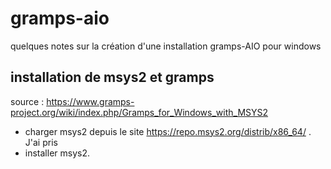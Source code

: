 # gramps-aio

quelques notes sur la création d'une installation gramps-AIO pour windows

## installation de msys2 et gramps
source : <https://www.gramps-project.org/wiki/index.php/Gramps_for_Windows_with_MSYS2>
* charger msys2 depuis le site <https://repo.msys2.org/distrib/x86_64/> . J'ai pris 
* installer msys2. 

## 

